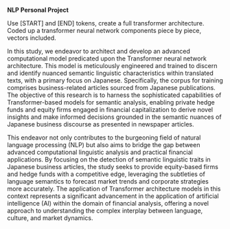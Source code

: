 **NLP Personal Project**

Use [START] and [END] tokens, create a full transformer architecture. 
Coded up a transformer neural network components piece by piece, vectors included. 

In this study, we endeavor to architect and develop an advanced computational model predicated upon the Transformer neural network architecture. This model is meticulously engineered and trained to discern and identify nuanced semantic linguistic characteristics within translated texts, with a primary focus on Japanese. Specifically, the corpus for training comprises business-related articles sourced from Japanese publications. The objective of this research is to harness the sophisticated capabilities of Transformer-based models for semantic analysis, enabling private hedge funds and equity firms engaged in financial capitalization to derive novel insights and make informed decisions grounded in the semantic nuances of Japanese business discourse as presented in newspaper articles.

This endeavor not only contributes to the burgeoning field of natural language processing (NLP) but also aims to bridge the gap between advanced computational linguistic analysis and practical financial applications. By focusing on the detection of semantic linguistic traits in Japanese business articles, the study seeks to provide equity-based firms and hedge funds with a competitive edge, leveraging the subtleties of language semantics to forecast market trends and corporate strategies more accurately. The application of Transformer architecture models in this context represents a significant advancement in the application of artificial intelligence (AI) within the domain of financial analysis, offering a novel approach to understanding the complex interplay between language, culture, and market dynamics.
